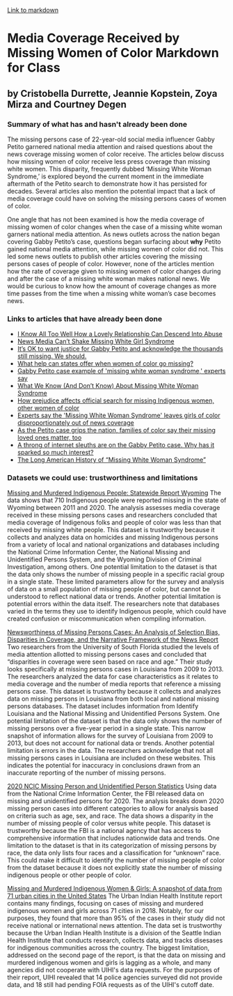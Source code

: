 [Link to markdown](https://github.com/cristobella/datavisualization-fall2021/blob/aa371ca29b21476edb2ec9d4aecde8603d95672a/Media%20Coverage%20Received%20by%20Missing%20Women%20of%20Color%20for%20class.md)

# Media Coverage Received by Missing Women of Color Markdown for Class
## by Cristobella Durrette, Jeannie Kopstein, Zoya Mirza and Courtney Degen

### Summary of what has and hasn't already been done
The missing persons case of 22-year-old social media influencer Gabby Petito garnered national media attention and raised questions about the news coverage missing women of color receive. The articles below discuss how missing women of color receive less press coverage than missing white women. This disparity, frequently dubbed ‘Missing White Woman Syndrome,’ is explored beyond the current moment in the immediate aftermath of the Petito search to demonstrate how it has persisted for decades. Several articles also mention the potential impact that a lack of media coverage could have on solving the missing persons cases of women of color. 

One angle that has not been examined is how the media coverage of missing women of color changes when the case of a missing white woman garners national media attention. As news outlets across the nation began covering Gabby Petito’s case, questions began surfacing about **why** Petito gained national media attention, while missing women of color did not. This led some news outlets to publish other articles covering the missing persons cases of people of color. However, none of the articles mention how the rate of coverage given to missing women of color changes during and after the case of a missing white woman makes national news. We would be curious to know how the amount of coverage changes as more time passes from the time when a missing white woman’s case becomes news. 

### Links to articles that have already been done
* [I Know All Too Well How a Lovely Relationship Can Descend Into Abuse](https://www.nytimes.com/2021/09/30/opinion/gabby-petito-domestic-abuse.html?referringSource=articleShare)
* [News Media Can’t Shake Missing White Girl Syndrome](https://www.nytimes.com/2021/09/22/business/media/gabby-petito-missing-white-woman-syndrome.html)
* [It’s OK to want justice for Gabby Petito and acknowledge the thousands still missing. We should.](https://www.usatoday.com/story/opinion/columnist/2021/09/22/gabby-petito-found-missing-people-color/5798347001/)
* [What help can states offer when women of color go missing?](https://19thnews.org/2021/09/what-help-can-states-offer-when-women-of-color-go-missing/)
* [Gabby Petito case example of 'missing white woman syndrome,' experts say](https://abcnews.go.com/GMA/News/gabby-petito-case-missing-white-woman-syndrome-experts/story?id=80144611)
* [What We Know (And Don’t Know) About Missing White Woman Syndrome](https://www.npr.org/sections/codeswitch/2017/04/13/523769303/what-we-know-and-dont-know-about-missing-white-women-syndrome)
* [How prejudice affects official search for missing Indigenous women, other women of color](https://www.pbs.org/newshour/show/how-prejudice-affects-official-search-for-missing-indigenous-women-other-women-of-color)
* [Experts say the 'Missing White Woman Syndrome' leaves girls of color disproportionately out of news coverage](https://www.insider.com/experts-missing-women-of-color-are-not-centered-news-coverage-2021-9)
* [As the Petito case grips the nation, families of color say their missing loved ones matter, too](https://www.washingtonpost.com/nation/2021/09/22/missing-persons-families-seek-help-after-gabby-petito-death/)
* [A throng of internet sleuths are on the Gabby Petito case. Why has it sparked so much interest?](https://www.washingtonpost.com/nation/2021/09/18/gabby-petito-case-tiktok-sleuths/)
* [The Long American History of “Missing White Woman Syndrome”](https://www.newyorker.com/news/q-and-a/the-long-american-history-of-missing-white-woman-syndrome?utm_campaign=likeshopme&client_service_id=31202&utm_social_type=owned&utm_brand=tny&service_user_id=1.78e+16&utm_content=instagram-bio-link&utm_source=instagram&utm_medium=social&client_service_name=the%20new%20yorker&supported_service_name=instagram_publishing)

### Datasets we could use: trustworthiness and limitations
[Missing and Murdered Indigenous People: Statewide Report Wyoming](https://wysac.uwyo.edu/wysac/reports/View/7713)
The data shows that 710 Indigenous people were reported missing in the state of Wyoming between 2011 and 2020. The analysis assesses media coverage received in these missing persons cases and researchers concluded that media coverage of Indigenous folks and people of color was less than that received by missing white people. 
This dataset is trustworthy because it collects and analyzes data on homicides and missing Indigenous persons from a variety of local and national organizations and databases including the National Crime Information Center, the National Missing and Unidentified Persons System, and the Wyoming Division of Criminal Investigation, among others. 
One potential limitation to the dataset is that the data only shows the number of missing people in a specific racial group in a single state. These limited parameters allow for the survey and analysis of data on a small population of missing people of color, but cannot be understood to reflect national data or trends. 
Another potential limitation is potential errors within the data itself. The researchers note that databases varied in the terms they use to identify Indigenous people, which could have created confusion or miscommunication when compiling information. 

[Newsworthiness of Missing Persons Cases: An Analysis of Selection Bias, Disparities in Coverage, and the Narrative Framework of the News Report](https://www.tandfonline.com/doi/abs/10.1080/01639625.2016.1197618)
Two researchers from the University of South Florida studied the levels of media attention allotted to missing persons cases and concluded that “disparities in coverage were seen based on race and age.” Their study looks specifically at missing persons cases in Louisiana from 2009 to 2013. The researchers analyzed the data for case characteristics as it relates to media coverage and the number of media reports that reference a missing persons case. 
This dataset is trustworthy because it collects and analyzes data on missing persons in Louisiana from both local and national missing persons databases. The dataset includes information from Identify Louisiana and the National Missing and Unidentified Persons System. 
One potential limitation of the dataset is that the data only shows the number of missing persons over a five-year period in a single state. This narrow snapshot of information allows for the survey of Louisiana from 2009 to 2013, but does not account for national data or trends. 
Another potential limitation is errors in the data. The researchers acknowledge that not all missing persons cases in Louisiana are included on these websites. This indicates the potential for inaccuracy in conclusions drawn from an inaccurate reporting of the number of missing persons.   

[2020 NCIC Missing Person and Unidentified Person Statistics](https://www.fbi.gov/file-repository/2020-ncic-missing-person-and-unidentified-person-statistics.pdf/view)
Using data from the National Crime Information Center, the FBI released data on missing and unidentified persons for 2020. The analysis breaks down 2020 missing person cases into different categories to allow for analysis based on criteria such as age, sex, and race. The data shows a disparity in the number of missing people of color versus white people.
This dataset is trustworthy because the FBI is a national agency that has access to comprehensive information that includes nationwide data and trends. 
One limitation to the dataset is that in its categorization of missing persons by race, the data only lists four races and a classification for “unknown” race. This could make it difficult to identify the number of missing people of color from the dataset because it does not explicitly state the number of missing indigenous people or other people of color. 

[Missing and Murdered Indigenous Women & Girls: A snapshot of data from 71 urban cities in the United States](https://ncvc.dspacedirect.org/handle/20.500.11990/1000)
The Urban Indian Health Institute report contains many findings, focusing on cases of missing and murdered indigenous women and girls across 71 cities in 2018. Notably, for our purposes, they found that more than 95% of the cases in their study did not receive national or international news attention. The data set is trustworthy because the Urban Indian Health Institute is a division of the Seattle Indian Health Institute that conducts research, collects data, and tracks disesases for indigenous communities across the country. The biggest limitation, addressed on the second page of the report, is that the data on missing and murdered indigenous women and girls is lagging as a whole, and many agencies did not cooperate with UIHI's data requests.  For the purposes of their report, UIHI revealed that 14 police agencies surveyed did not provide data, and 18 still had pending FOIA requests as of the UIHI's cutoff date. 
